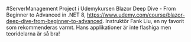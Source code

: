 #ServerManagement
Project i Udemykursen Blazor Deep Dive - From Beginner to Advanced in .NET 8, https://www.udemy.com/course/blazor-deep-dive-from-beginner-to-advanced. Instruktör Fank Liu, en ny favorit som rekommenderas varmt. Hans applikationer är inte flashiga men teoridelarna är så bra!
